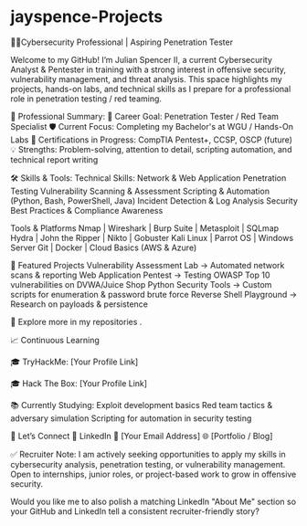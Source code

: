# jayspence-Projects
👨‍💻Cybersecurity Professional | Aspiring Penetration Tester

Welcome to my GitHub! I’m Julian Spencer II, a current Cybersecurity Analyst & Pentester in training with a strong interest in offensive security, vulnerability management, and threat analysis.
This space highlights my projects, hands-on labs, and technical skills as I prepare for a professional role in penetration testing / red teaming.

📌 Professional Summary:
🎯 Career Goal: Penetration Tester / Red Team Specialist
🛡️ Current Focus: Completing my Bachelor's at WGU / Hands-On Labs
📜 Certifications in Progress: CompTIA Pentest+, CCSP, OSCP (future)
💡 Strengths: Problem-solving, attention to detail, scripting automation, and technical report writing

🛠️ Skills & Tools:
Technical Skills:
Network & Web Application Penetration Testing
Vulnerability Scanning & Assessment
Scripting & Automation (Python, Bash, PowerShell, Java)
Incident Detection & Log Analysis
Security Best Practices & Compliance Awareness

Tools & Platforms
Nmap | Wireshark | Burp Suite | Metasploit | SQLmap
Hydra | John the Ripper | Nikto | Gobuster
Kali Linux | Parrot OS | Windows Server
Git | Docker | Cloud Basics (AWS & Azure)

📂 Featured Projects
Vulnerability Assessment Lab → Automated network scans & reporting
Web Application Pentest → Testing OWASP Top 10 vulnerabilities on DVWA/Juice Shop
Python Security Tools → Custom scripts for enumeration & password brute force
Reverse Shell Playground → Research on payloads & persistence

📌 Explore more in my repositories
.

📈 Continuous Learning

🎓 TryHackMe: [Your Profile Link]

🎓 Hack The Box: [Your Profile Link]

📚 Currently Studying:
Exploit development basics
Red team tactics & adversary simulation
Scripting for automation in security testing

🤝 Let’s Connect
💼 LinkedIn
📧 [Your Email Address]
🌐 [Portfolio / Blog]

✅ Recruiter Note: I am actively seeking opportunities to apply my skills in cybersecurity analysis, penetration testing, or vulnerability management. Open to internships, junior roles, or project-based work to grow in offensive security.

Would you like me to also polish a matching LinkedIn "About Me" section so your GitHub and LinkedIn tell a consistent recruiter-friendly story?
